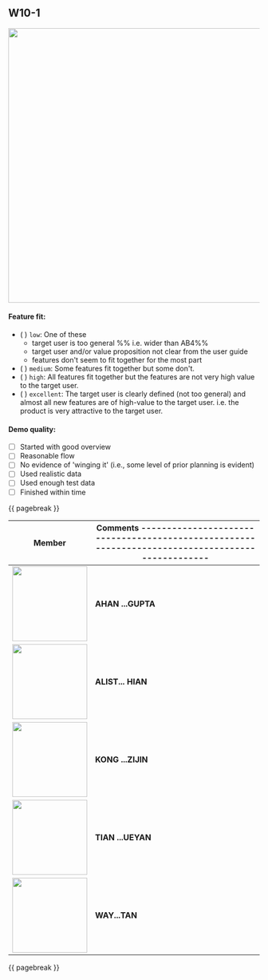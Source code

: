 ## W10-1

<img src="https://CS2103-AY1819S1-W10-1.github.io/main/images/Ui.png" height="550" /><br>

#### Feature fit:

- ( ) `low`: One of these
  * target user is too general %%&nbsp;i.e. wider than AB4%%
  * target user and/or value proposition not clear from the user guide
  * features don't seem to fit together for the most part
- ( ) `medium`: Some features fit together but some don't.
- ( ) `high`: All features fit together but the features are not very high value to the target user.
- ( ) `excellent`: The target user is clearly defined (not too general) and almost all new features are of high-value to the target user. i.e. the product is very attractive to the target user.


#### Demo quality:

- [ ] Started with good overview
- [ ] Reasonable flow
- [ ] No evidence of 'winging it' (i.e., some level of prior planning is evident)
- [ ] Used realistic data
- [ ] Used enough test data
- [ ] Finished within time

{{ pagebreak }}

Member | Comments -------------------------------------------------------------------------------------------------
-------|---------
<img src="https://CS2103-AY1819S1-W10-1.github.io/main/images/spikerheado1234.png" height="150" /> |**AHAN ...GUPTA** |
<img src="https://CS2103-AY1819S1-W10-1.github.io/main/images/alistairong.png" height="150" /> |**ALIST... HIAN** |
<img src="https://CS2103-AY1819S1-W10-1.github.io/main/images/kongzijin.png" height="150" /> |**KONG ...ZIJIN** |
<img src="https://CS2103-AY1819S1-W10-1.github.io/main/images/xueyantian.png" height="150" /> |**TIAN ...UEYAN** |
<img src="https://CS2103-AY1819S1-W10-1.github.io/main/images/waytan.png" height="150" /> |**WAY...TAN** |

{{ pagebreak }}

